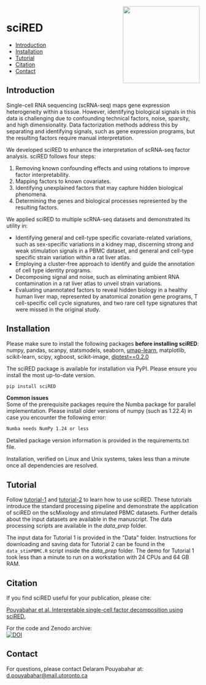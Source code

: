 
<img src="https://github.com/delipouya/sciRED/blob/main/inst/sciRED_logo_wave.png" align="right" height="200">

# sciRED

- [Introduction](#introduction)
- [Installation](#installation)
- [Tutorial](#tutorial)
- [Citation](#citation)
- [Contact](#contact)

## Introduction

Single-cell RNA sequencing (scRNA-seq) maps gene expression heterogeneity within a tissue. However, identifying biological signals in this data is challenging due to confounding technical factors, noise, sparsity, and high dimensionality. Data factorization methods address this by separating and identifying signals, such as gene expression programs, but the resulting factors require manual interpretation.

We developed sciRED to enhance the interpretation of scRNA-seq factor analysis. sciRED follows four steps:
1. Removing known confounding effects and using rotations to improve factor interpretability.
2. Mapping factors to known covariates.
3. Identifying unexplained factors that may capture hidden biological phenomena.
4. Determining the genes and biological processes represented by the resulting factors.

We applied sciRED to multiple scRNA-seq datasets and demonstrated its utility in:
- Identifying general and cell-type specific covariate-related variations, such as sex-specific variations in a kidney map, discerning strong and weak stimulation signals in a PBMC dataset, and general and cell-type specific strain variation within a rat liver atlas.
- Employing a cluster-free approach to identify and guide the annotation of cell type identity programs.
- Decomposing signal and noise, such as eliminating ambient RNA contamination in a rat liver atlas to unveil strain variations.
- Evaluating unannotated factors to reveal hidden biology in a healthy human liver map, represented by anatomical zonation gene programs, T cell-specific cell cycle signatures, and two rare cell type signatures that were missed in the original study.


## Installation
Please make sure to install the following packages **before installing sciRED**:
numpy, pandas, scanpy, statsmodels, seaborn, [umap-learn](https://pypi.org/project/umap-learn/), matplotlib, scikit-learn, scipy, xgboost, scikit-image, [diptest==0.2.0](https://pypi.org/project/diptest/0.2.0/)


The sciRED package is available for installation via PyPI. Please ensure you install the most up-to-date version.
```bash
pip install sciRED
```

**Common issues**\
Some of the prerequisite packages require the Numba package for parallel implementation. Please install older versions of numpy (such as 1.22.4) in case you encounter the following error:

```bash
Numba needs NumPy 1.24 or less
```
Detailed package version information is provided in the requirements.txt file.

Installation, verified on Linux and Unix systems, takes less than a minute once all dependencies are resolved.

## Tutorial

Follow [tutorial-1](https://github.com/delipouya/sciRED/blob/main/tutorial1_scMixology.ipynb) and [tutorial-2](https://github.com/delipouya/sciRED/blob/main/tutorial2_stimulatedPBMC.ipynb) to learn how to use sciRED. These tutorials introduce the standard processing pipeline and demonstrate the application of sciRED on the scMixology and stimulated PBMC datasets. Further details about the input datasets are available in the manuscript. The data processing scripts are available in the _data_prep_ folder. 

The input data for Tutorial 1 is provided in the "Data" folder. Instructions for downloading and saving data for Tutorial 2 can be found in the `data_stimPBMC.R` script inside the _data_prep_ folder. The demo for Tutorial 1 took less than a minute to run on a workstation with 24 CPUs and 64 GB RAM.

## Citation

If you find sciRED useful for your publication, please cite:

[Pouyabahar et al. Interpretable single-cell factor decomposition using sciRED.](https://www.biorxiv.org/content/10.1101/2024.08.01.605536v2)

For the code and Zenodo archive:  
[![DOI](https://zenodo.org/badge/DOI/10.5281/zenodo.14595050.svg)](https://doi.org/10.5281/zenodo.14595050)

## Contact
For questions, please contact Delaram Pouyabahar at: d.pouyabahar@mail.utoronto.ca
